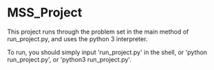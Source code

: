 # MSS_Project

This project runs through the problem set in the main method of run_project.py, and uses the python 3 interpreter.

To run, you should simply input 'run_project.py' in the shell, or 'python run_project.py', or 'python3 run_project.py'.
